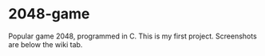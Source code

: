 # 2048-game
Popular game 2048, programmed in C. This is my first project.
Screenshots are below the wiki tab.
